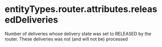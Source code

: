 # entityTypes.router.attributes.releasedDeliveries

Number of deliveries whose delivery state was set to RELEASED by the router. These deliveries was not (and will not be) processed


